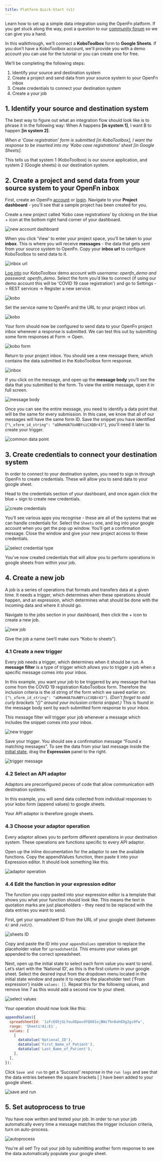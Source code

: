 ```yaml
---
title: Platform Quick-Start (v1)
---
```


Learn how to set up a simple data integration using the OpenFn platform. If you
get stuck along the way, post a question to our
[community forum](https://community.openfn.org/) so we can give you a hand.

In this walkthrough, we’ll connect a **KoboToolbox** form to **Google Sheets**.
If you don’t have a KoboToolbox account, we'll provide you with a demo account
you can use for the tutorial or you can create one for free.

We’ll be completing the following steps:

1. Identify your source and destination system
2. Create a project and send data from your source system to your OpenFn inbox
3. Create credentials to connect your destination system
4. Create a your job

## 1. Identify your source and destination system

The best way to figure out what an integration flow should look like is to
phrase it in the following way: When A happens **[in system 1]**, I want B to
happen **[in system 2]**.

_When a ‘Case registration’ form is submitted [in KoboToolbox], I want the
response to be inserted into my ‘Kobo case registrations’ sheet [in Google
Sheets]._

This tells us that system 1 (KoboToolbox) is our source application, and system
2 (Google sheets) is our destination system.

## 2. Create a project and send data from your source system to your OpenFn inbox

First, create an OpenFn [account](https://www.openfn.org/signup) or
[login](https://www.openfn.org/login). Navigate to your **Project dashboard** -
you'll see that a sample project has been created for you.

Create a new project called ‘Kobo case registrations’ by clicking on the blue +
icon at the bottom right hand corner of your dashboard.

![new account dashboard](/img/2.1_new_account_dashboard.png 'Create a new project')

When you click 'View' to enter your project space, you'll be taken to your
**inbox**. This is where you will receive **messages** - the data that gets sent
from your source system to OpenFn. Copy your **inbox url** to configure
KoboToolbox to send data to it.

![inbox url](/img/2.2_inbox_url.png 'Copy your inbox URL')

[Log into](https://kf.kobotoolbox.org/accounts/login/#/) our KoboToolbox demo
account with _username: openfn_demo and password: openfn_demo_. Select the form
you’d like to connect (if using our demo account this will be 'COVID 19 case
registration') and go to Settings -> REST services -> Register a new service.

![kobo](/img/2.3_kobo_rest.png 'Register a REST service with Kobo')

Set the service name to OpenFn and the URL to your project inbox url.

![kobo](/img/2.4_kobo_rest.png 'Set the REST service URL to your OpenFn inbox URL')

Your form should now be configured to send data to your OpenFn project inbox
whenever a response is submitted. We can test this out by submitting some form
responses at Form -> Open.

![kobo form](/img/2.5_open_kobo_form.png 'Open a kobo form')

Return to your project inbox. You should see a new message there, which contains
the data submitted in the KoboToolbox form response.

![inbox](/img/2.6_inbox.png 'View inbound messages in your inbox')

If you click on the message, and open up the **message body** you’ll see the
data that you submitted to the form. To view the entire message, open it in full
screen.

![message body](/img/2.7_message.png 'Open up a message body')

Once you can see the entire message, you need to identify a data point that will
be the same for every submission. In this case, we know that all of our messages
will have the same form ID. Save the snippet you have identified
(`"\_xform_id_string": "aDReHdA7UuNBYsiCXQBr43"`), you'll need it later to
create your trigger.

![common data point](/img/2.8_common_data_point.png 'Identify a common snippet for all your messages')

## 3. Create credentials to connect your destination system

In order to connect to your destination system, you need to sign in through
OpenFn to create credentials. These will allow you to send data to your google
sheet.

Head to the credentials section of your dashboard, and once again click the
blue + sign to create new credentials.

![create credentials](/img/3.1_create_credentials.png 'Create credentials to connect your external system')

You’ll see various apps you recognise - these are all of the systems that we can
handle credentials for. Select the `Sheets` one, and log into your google
account when you get the pop up window. You’ll get a confirmation message. Close
the window and give your new project access to these credentials.

![select credential type](/img/3.2_select_credential_type.png 'Select a credential type')

You’ve now created credentials that will allow you to perform operations in
google sheets from within your job.

## 4. Create a new job

A job is a series of operations that formats and transfers data at a given time.
It needs a trigger, which determines when these operations should happen, and an
expression, which determines what should be done with the incoming data and
where it should go.

Navigate to the jobs section in your dashboard, then click the + icon to create
a new job.

![new job](/img/4.1_new_job.png 'Create a new job')

Give the job a name (we’ll make ours “Kobo to sheets”).

### 4.1 Create a new trigger

Every job needs a trigger, which determines when it should be run. A **message
filter** is a type of trigger which allows you to trigger a job when a specific
message comes into your inbox.

In this example, you want your job to be triggered by any message that has come
from the COVID 19 registration KoboToolbox form. Therefore the inclusion
criteria is the id string of the form which we saved earlier on:
`{"\_xform_id_string": "aDReHdA7UuNBYsiCXQBr43"}`. _(Don’t forget to add curly
brackets "{}" around your inclusion criteria snippet.)_ This is found in the
message body sent by each submitted form response to your inbox.

This message filter will trigger your job whenever a message which includes the
snippet comes into your inbox.

![new trigger](/img/4.2_new_trigger.png 'Create a new trigger')

Save your trigger. You should see a confirmation message “Found x matching
messages”. To see the data from your last message inside the
[initial state](/documentation/build/steps/state/#initial-state), drag the
**Expression** panel to the right.

![trigger message](/img/4.3_trigger_message.png 'View a matching trigger message in initial state')

### 4.2 Select an API adaptor

Adaptors are preconfigured pieces of code that allow communication with
destination systems.

In this example, you will send data collected from individual responses to your
kobo form (append values) to google sheets.

Your API adaptor is therefore google sheets.

### 4.3 Choose your adaptor operation

Every adaptor allows you to perform different operations in your destination
system. These operations are functions specific to every API adaptor.

Open up the inline documentation for the adaptor to see the available functions.
Copy the appendValues function, then paste it into your Expression editor. It
should look something like this.

![adaptor operation](/img/4.4_adaptor_operation.png 'Choose an adaptor operation')

### 4.4 Edit the function in your expression editor

The function you copy pasted into your expression editor is a template that
shows you what your function should look like. This means the text in quotation
marks are just placeholders - they need to be replaced with the data entries you
want to send.

First, get your spreadsheet ID from the URL of your google sheet (between `d/`
and `/edit`).

![sheets ID](/img/4.5_sheets_id.png 'Find a google sheets ID')

Copy and paste the ID into your `appendValues` operation to replace the
placeholder value for `spreadsheetId`. This ensures your values get appended to
the correct spreadsheet.

Next, open up the initial state to select each form value you want to send.
Let’s start with the ‘National ID’, as this is the first column in your google
sheet. Select the desired input from the dropdown menu located in the initial
state window and paste it to replace the placeholder text ('From expression')
inside `values: []`. Repeat this for the following values, and remove line 7 as
this would add a second row to your sheet.

![select values](/img/4.6_select_values.png 'Select values from initial state')

Your operation should now look like this:

```js
appendValues({
  spreadsheetId: '1zFcE05jGLYouXDpevdYQO81ejBWz7hn0ahEOg2gs9fw',
  range: 'Sheet1!A1:E1',
  values: [
    [
      dataValue('National_ID'),
      dataValue('First_Name_of_Patient'),
      dataValue('Last_Name_of_Patient'),
    ],
  ],
});
```

Click `Save and run` to get a ‘Success!’ response in the `run logs` and see that
the data entries between the square brackets [ ] have been added to your google
sheet.

![save and run](/img/4.7_save_and_run.png 'Save and run a job')

## 5. Set autoprocess to true

You have now written and tested your job. In order to run your job automatically
every time a message matches the trigger inclusion criteria, turn on
auto-process.

![autoprocess](/img/5.1_autoprocess.png "Enabling 'autoprocess' for a job")

You're all set! Try out your job by submitting another form response to see the
data automatically populate your google sheet.
